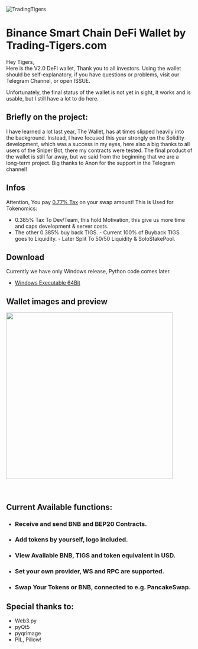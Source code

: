 ![TradingTigers](https://trading-tigers.com/assets/img/TradingTigers.png)  

# Binance Smart Chain DeFi Wallet by Trading-Tigers.com 
Hey Tigers,  
Here is the V2.0 DeFi wallet, Thank you to all investors.
Using the wallet should be self-explanatory, if you have questions or problems, visit our Telegram Channel, or open ISSUE.

Unfortunately, the final status of the wallet is not yet in sight, it works and is usable, but I still have a lot to do here.


## Briefly on the project:
I have learned a lot last year, The Wallet, has at times slipped heavily into the background. Instead, I have focused this year strongly on the Solidity development, which was a success in my eyes, here also a big thanks to all users of the Sniper Bot, there my contracts were tested.
The final product of the wallet is still far away, but we said from the beginning that we are a long-term project.
Big thanks to Anon for the support in the Telegram channel!
## Infos
Attention, You pay [0.77% Tax](https://docs.trading-tigers.com/tokenomics/tokenomics) on your swap amount!
This is Used for Tokenomics:
  - 0.385% Tax To Dev/Team, this hold Motivation, this give us more time and caps development & server costs.
  - The other 0.385% buy back TIGS. 
        - Current 100% of Buyback TIGS goes to Liquidity.
        - Later Split To 50/50 Liquidity & SoloStakePool.

## Download 
Currently we have only Windows release, Python code comes later.
+ [Windows Executable 64Bit]("")  

## Wallet images and preview
<img src="https://trading-tigers.com/assets/img/Wallet_Overview.png" height="450">
<br /><br /><br />

## Current Available functions:
 - ### Receive and send BNB and BEP20 Contracts.
 - ### Add tokens by yourself, logo included.
 - ### View Available BNB, TIGS and token equivalent in USD.
 - ### Set your own provider, WS and RPC are supported.
 - ### Swap Your Tokens or BNB, connected to e.g. PancakeSwap.

## Special thanks to:
 - Web3.py
 - pyQt5
 - pyqrimage
 - PIL, Pillow!
